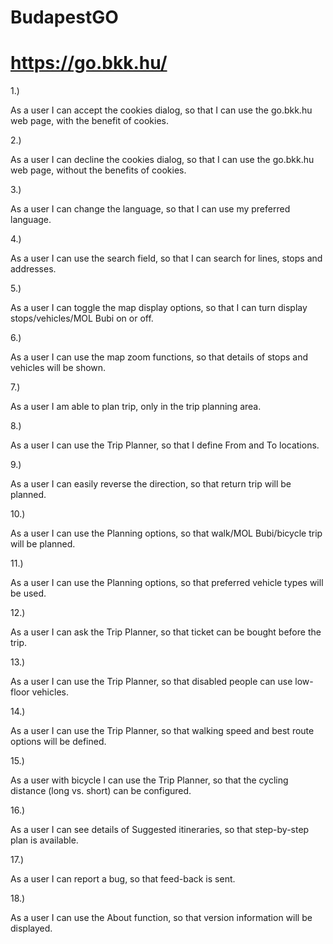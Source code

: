 # BudapestGO
# https://go.bkk.hu/

1.)

As a user I can accept the cookies dialog,
so that I can use the go.bkk.hu web page, with the benefit of cookies.

2.)

As a user I can decline the cookies dialog,
so that I can use the go.bkk.hu web page, without the benefits of cookies.

3.)

As a user I can change the language,
so that I can use my preferred language.

4.)

As a user I can use the search field,
so that I can search for lines, stops and addresses.

5.)

As a user I can toggle the map display options,
so that I can turn display stops/vehicles/MOL Bubi on or off.

6.)

As a user I can use the map zoom functions,
so that details of stops and vehicles will be shown.

7.)

As a user I am able to plan trip,
only in the trip planning area.

8.)

As a user I can use the Trip Planner,
so that I define From and To locations.

9.)

As a user I can easily reverse the direction,
so that return trip will be planned.

10.)

As a user I can use the Planning options,
so that walk/MOL Bubi/bicycle trip will be planned.

11.)

As a user I can use the Planning options,
so that preferred vehicle types will be used.

12.)

As a user I can ask the Trip Planner,
so that ticket can be bought before the trip.

13.)

As a user I can use the Trip Planner,
so that disabled people can use low-floor vehicles.

14.)

As a user I can use the Trip Planner,
so that walking speed and best route options will be defined.

15.)

As a user with bicycle I can use the Trip Planner,
so that the cycling distance (long vs. short) can be configured.

16.)

As a user I can see details of Suggested itineraries,
so that step-by-step plan is available.

17.)

As a user I can report a bug,
so that feed-back is sent.

18.)

As a user I can use the About function,
so that version information will be displayed.
